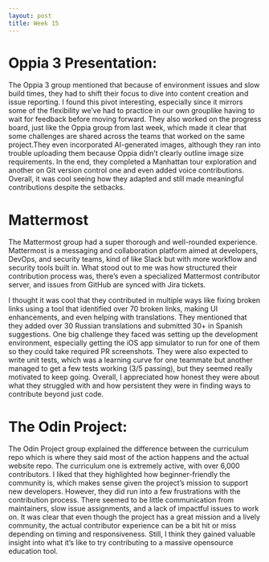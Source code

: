 ```yaml
---
layout: post
title: Week 15
---
```


# Oppia 3 Presentation:
The Oppia 3 group mentioned that because of environment issues and slow build times, they had to shift their focus to dive into content creation and issue reporting. I found this pivot interesting, especially since it mirrors some of the flexibility we’ve had to practice in our own grouplike having to wait for feedback before moving forward. They also worked on the progress board, just like the Oppia group from last week, which made it clear that some challenges are shared across the teams that worked on the same project.They even incorporated AI-generated images, although they ran into trouble uploading them because Oppia didn’t clearly outline image size requirements. In the end, they completed a Manhattan tour exploration and another on Git version control one and even added voice contributions. Overall, it was cool seeing how they adapted and still made meaningful contributions despite the setbacks.

<!--more-->
# Mattermost
The Mattermost group had a super thorough and well-rounded experience. Mattermost is a messaging and collaboration platform aimed at developers, DevOps, and security teams, kind of like Slack but with more workflow and security tools built in. What stood out to me was how structured their contribution process was, there’s even a specialized Mattermost contributor server, and issues from GitHub are synced with Jira tickets. 

I thought it was cool that they contributed in multiple ways like fixing broken links using a tool that identified over 70 broken links, making UI enhancements, and even helping with translations. They mentioned that they added over 30 Russian translations and submitted 30+ in Spanish suggestions. One big challenge they faced was setting up the development environment, especially getting the iOS app simulator to run for one of them so they could take required PR screenshots. They were also expected to write unit tests, which was a learning curve for one teammate but another managed to get a few tests working (3/5 passing), but they seemed really motivated to keep going. Overall, I appreciated how honest they were about what they struggled with and how persistent they were in finding ways to contribute beyond just code.

# The Odin Project:
The Odin Project group explained the difference between the curriculum repo which is where they said most of the action happens and the actual website repo. The curriculum one is extremely active, with over 6,000 contributors. I liked that they highlighted how beginner-friendly the community is, which makes sense given the project’s mission to support new developers.
However, they did run into a few frustrations with the contribution process. There seemed to be little communication from maintainers, slow issue assignments, and a lack of impactful issues to work on. It was clear that even though the project has a great mission and a lively community, the actual contributor experience can be a bit hit or miss depending on timing and responsiveness. Still, I think they gained valuable insight into what it’s like to try contributing to a massive opensource education tool.